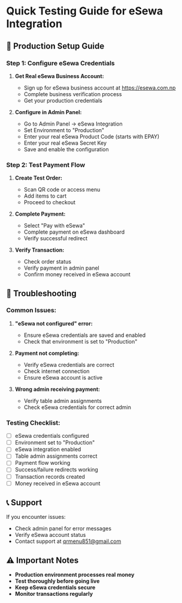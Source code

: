 # Quick Testing Guide for eSewa Integration

## 🚀 **Production Setup Guide**

### **Step 1: Configure eSewa Credentials**

1. **Get Real eSewa Business Account:**
   - Sign up for eSewa business account at https://esewa.com.np
   - Complete business verification process
   - Get your production credentials

2. **Configure in Admin Panel:**
   - Go to Admin Panel → eSewa Integration
   - Set Environment to "Production"
   - Enter your real eSewa Product Code (starts with EPAY)
   - Enter your real eSewa Secret Key
   - Save and enable the configuration

### **Step 2: Test Payment Flow**

1. **Create Test Order:**
   - Scan QR code or access menu
   - Add items to cart
   - Proceed to checkout

2. **Complete Payment:**
   - Select "Pay with eSewa"
   - Complete payment on eSewa dashboard
   - Verify successful redirect

3. **Verify Transaction:**
   - Check order status
   - Verify payment in admin panel
   - Confirm money received in eSewa account

## 🔧 **Troubleshooting**

### **Common Issues:**

1. **"eSewa not configured" error:**
   - Ensure eSewa credentials are saved and enabled
   - Check that environment is set to "Production"

2. **Payment not completing:**
   - Verify eSewa credentials are correct
   - Check internet connection
   - Ensure eSewa account is active

3. **Wrong admin receiving payment:**
   - Verify table admin assignments
   - Check eSewa credentials for correct admin

### **Testing Checklist:**

- [ ] eSewa credentials configured
- [ ] Environment set to "Production"
- [ ] eSewa integration enabled
- [ ] Table admin assignments correct
- [ ] Payment flow working
- [ ] Success/failure redirects working
- [ ] Transaction records created
- [ ] Money received in eSewa account

## 📞 **Support**

If you encounter issues:
- Check admin panel for error messages
- Verify eSewa account status
- Contact support at qrmenu851@gmail.com

## ⚠️ **Important Notes**

- **Production environment processes real money**
- **Test thoroughly before going live**
- **Keep eSewa credentials secure**
- **Monitor transactions regularly** 